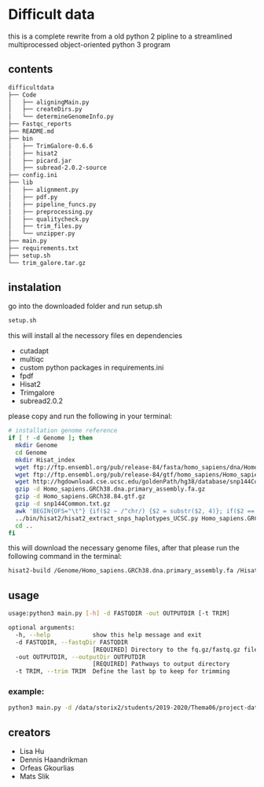 # Difficult data

this is a complete rewrite from a old python 2 pipline to a streamlined multiprocessed object-oriented python 3 program

## contents
```bash
difficultdata
├── Code
│   ├── aligningMain.py
│   ├── createDirs.py
│   └── determineGenomeInfo.py
├── Fastqc_reports
├── README.md
├── bin
│   ├── TrimGalore-0.6.6
│   ├── hisat2
│   ├── picard.jar
│   ├── subread-2.0.2-source
├── config.ini
├── lib
│   ├── alignment.py
│   ├── pdf.py
│   ├── pipeline_funcs.py
│   ├── preprocessing.py
│   ├── qualitycheck.py
│   ├── trim_files.py
│   └── unzipper.py
├── main.py
├── requirements.txt
├── setup.sh
└── trim_galore.tar.gz


```

## instalation 

go into the downloaded folder and run setup.sh 
```bash
setup.sh

```
this will install al the necessory files en dependencies 
* cutadapt
* multiqc
* custom python packages in requirements.ini
* fpdf
* Hisat2
* Trimgalore
* subread2.0.2

please copy and  run the following in your terminal:
```bash
# installation genome reference
if [ ! -d Genome ]; then
  mkdir Genome
  cd Genome
  mkdir Hisat_index
  wget ftp://ftp.ensembl.org/pub/release-84/fasta/homo_sapiens/dna/Homo_sapiens.GRCh38.dna.primary_assembly.fa.gz
  wget ftp://ftp.ensembl.org/pub/release-84/gtf/homo_sapiens/Homo_sapiens.GRCh38.84.gtf.gz
  wget http://hgdownload.cse.ucsc.edu/goldenPath/hg38/database/snp144Common.txt.gz
  gzip -d Homo_sapiens.GRCh38.dna.primary_assembly.fa.gz
  gzip -d Homo_sapiens.GRCh38.84.gtf.gz
  gzip -d snp144Common.txt.gz
  awk 'BEGIN{OFS="\t"} {if($2 ~ /^chr/) {$2 = substr($2, 4)}; if($2 == "M") {$2 = "MT"} print}' snp144Common.txt > snp144Common.txt.ensembl
  ../bin/hisat2/hisat2_extract_snps_haplotypes_UCSC.py Homo_sapiens.GRCh38.dna.primary_assembly.fa snp144Common.txt.ensembl Homo_sapiens
  cd ..
fi

```
this will download the necessary genome files, 
after that please run the following command in the terminal:
```bash
hisat2-build /Genome/Homo_sapiens.GRCh38.dna.primary_assembly.fa /Hisat_index/Homo_sapiens.GRCh38.dna.primary_assemblytest
```

## usage 

```bash
usage:python3 main.py [-h] -d FASTQDIR -out OUTPUTDIR [-t TRIM]

optional arguments:
  -h, --help            show this help message and exit
  -d FASTQDIR, --fastqDir FASTQDIR
                        [REQUIRED] Directory to the fq.gz/fastq.gz files
  -out OUTPUTDIR, --outputDir OUTPUTDIR
                        [REQUIRED] Pathways to output directory
  -t TRIM, --trim TRIM  Define the last bp to keep for trimming

```
### example:
```bash
python3 main.py -d /data/storix2/students/2019-2020/Thema06/project-data/How_to_deal_with_difficult_data/Data -o hs -out /students/2021-2022/Thema06/mpslik

```

## creators 
- Lisa Hu 
- Dennis Haandrikman 
- Orfeas Gkourlias
- Mats Slik
